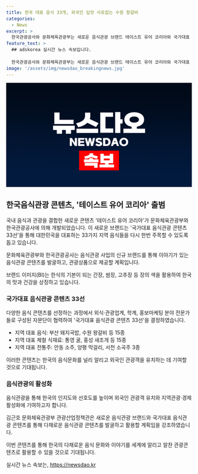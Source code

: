 ```yaml
---
title: 한국 대표 음식 33개, 외국인 입맛 사로잡는 수원 왕갈비
categories:
  - News
excerpt: >
  한국관광공사와 문화체육관광부는 새로운 음식관광 브랜드 테이스트 유어 코리아와 국가대표 음식관광 콘텐츠 33선을 선보였다. 이는 33가지 지역 음식을 대표하는 음식관광 콘텐츠로, 음식을 통해 한국의 매력을 알리고 관광 활성화에 기여할 계획이다. 브랜드 이미지는 한국의 음식을 전세계와 연결하고 소통한다는 의미를 강조한 것으로, 지역 대표 음식, 제철 식재료, 전통주 등으로 선정된 33가지 음식은 지역 특색을 살려 외국인 관광객을 유치하는 데 도움이 될 것으로 기대된다.
feature_text: >
  ## adskorea 실시간 뉴스 속보입니다.

  한국관광공사와 문화체육관광부는 새로운 음식관광 브랜드 테이스트 유어 코리아와 국가대표 음식관광 콘텐츠 33선을 선보였다. 이는 33가지 지역 음식을 대표하는 음식관광 콘텐츠로, 음식을 통해 한국의 매력을 알리고 관광 활성화에 기여할 계획이다. 브랜드 이미지는 한국의 음식을 전세계와 연결하고 소통한다는 의미를 강조한 것으로, 지역 대표 음식, 제철 식재료, 전통주 등으로 선정된 33가지 음식은 지역 특색을 살려 외국인 관광객을 유치하는 데 도움이 될 것으로 기대된다.
image: '/assets/img/newsdao_breakingnews.jpg'
---
```


<p><img src="/assets/img/newsdao_breakingnews.jpg" alt="adskorea 속보" /></p>

<h2 data-ke-size="size26">한국음식관광 콘텐츠, '테이스트 유어 코리아' 출범</h2>

<p>국내 음식과 관광을 결합한 새로운 콘텐츠 '테이스트 유어 코리아'가 문화체육관광부와 한국관광공사에 의해 개발되었습니다. 이 새로운 브랜드는 '국가대표 음식관광 콘텐츠 33선'을 통해 대한민국을 대표하는 33가지 지역 음식들을 다시 한번 주목할 수 있도록 돕고 있습니다.</p>

<p data-ke-size="size16">문화체육관광부와 한국관광공사는 음식관광 사업의 신규 브랜드를 통해 이야기가 있는 음식관광 콘텐츠를 발굴하고, 관광상품으로 제공할 계획입니다.</p>

<p data-ke-size="size16">브랜드 이미지(BI)는 한식의 기본이 되는 간장, 쌈장, 고추장 등 장의 색을 활용하여 한국의 맛과 건강을 상징하고 있습니다.</p>

<h3 data-ke-size="size19">국가대표 음식관광 콘텐츠 33선</h3>

<p>다양한 음식 콘텐츠를 선정하는 과정에서 외식·관광업계, 학계, 홍보마케팅 분야 전문가들로 구성된 자문단이 협력하여 '국가대표 음식관광 콘텐츠 33선'을 결정하였습니다.</p>

<ul>
  <li>지역 대표 음식: 부산 돼지국밥, 수원 왕갈비 등 15종</li>
  <li>지역 대표 제철 식재료: 통영 굴, 홍성 새조개 등 15종</li>
  <li>지역 대표 전통주: 안동 소주, 양평 막걸리, 서천 소곡주 3종</li>
</ul>

<p data-ke-size="size16">이러한 콘텐츠는 한국의 음식문화를 널리 알리고 외국인 관광객을 유치하는 데 기여할 것으로 기대됩니다.</p>

<h3 data-ke-size="size19">음식관광의 활성화</h3>

<p>음식관광을 통해 한국의 인지도와 선호도를 높이며 외국인 관광객 유치와 지역관광·경제 활성화에 기여하고자 합니다.</p>

<p data-ke-size="size16">김근호 문화체육관광부 관광산업정책관은 새로운 음식관광 브랜드와 국가대표 음식관광 콘텐츠를 통해 다채로운 음식관광 콘텐츠를 발굴하고 활용할 계획임을 강조하였습니다.</p>

<p>이번 콘텐츠를 통해 한국의 다채로운 음식 문화와 이야기를 세계에 알리고 알찬 관광콘텐츠로 활용할 수 있을 것으로 기대됩니다.</p>
실시간 뉴스 속보는, <a href="https://newsdao.kr" rel="dofollow">https://newsdao.kr</a>


